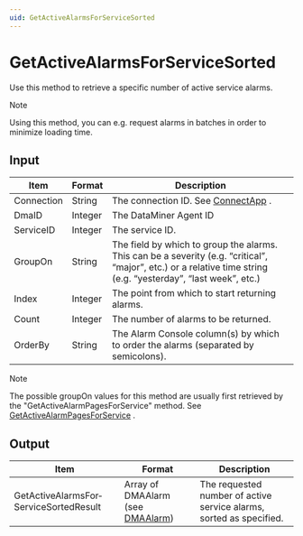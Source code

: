 ```yaml
---
uid: GetActiveAlarmsForServiceSorted
---
```


# GetActiveAlarmsForServiceSorted

Use this method to retrieve a specific number of active service alarms.

> [!NOTE]
> Using this method, you can e.g. request alarms in batches in order to minimize loading time.

## Input

| Item       | Format  | Description                                                                                                                                                     |
|------------|---------|-----------------------------------------------------------------------------------------------------------------------------------------------------------------|
| Connection | String  | The connection ID. See [ConnectApp](xref:ConnectApp) .                                                                                                            |
| DmaID      | Integer | The DataMiner Agent ID                                                                                                                                          |
| ServiceID  | Integer | The service ID.                                                                                                                                                 |
| GroupOn    | String  | The field by which to group the alarms. This can be a severity (e.g. “critical”, “major”, etc.) or a relative time string (e.g. “yesterday”, “last week”, etc.) |
| Index      | Integer | The point from which to start returning alarms.                                                                                                                 |
| Count      | Integer | The number of alarms to be returned.                                                                                                                            |
| OrderBy    | String  | The Alarm Console column(s) by which to order the alarms (separated by semicolons).                                                                             |

> [!NOTE]
> The possible groupOn values for this method are usually first retrieved by the "GetActiveAlarmPagesForService" method. See [GetActiveAlarmPagesForService](xref:GetActiveAlarmPagesForService) .

## Output

| Item                                   | Format                                                                   | Description                                                         |
|----------------------------------------|--------------------------------------------------------------------------|---------------------------------------------------------------------|
| GetActiveAlarmsFor­ServiceSortedResult | Array of DMAAlarm (see [DMAAlarm](xref:DMAAlarm)) | The requested number of active service alarms, sorted as specified. |

